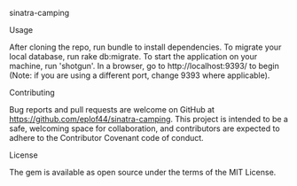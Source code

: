 sinatra-camping

Usage

After cloning the repo, run bundle to install dependencies. To migrate your local database, run rake db:migrate. To start the application on your machine, run 'shotgun'. In a browser, go to http://localhost:9393/ to begin (Note: if you are using a different port, change 9393 where applicable).

Contributing

Bug reports and pull requests are welcome on GitHub at https://github.com/eplof44/sinatra-camping. This project is intended to be a safe, welcoming space for collaboration, and contributors are expected to adhere to the Contributor Covenant code of conduct.

License

The gem is available as open source under the terms of the MIT License.
